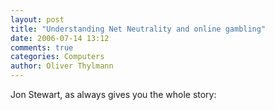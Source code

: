 ```yaml
---
layout: post
title: "Understanding Net Neutrality and online gambling"
date: 2006-07-14 13:12
comments: true
categories: Computers
author: Oliver Thylmann
---
```




Jon Stewart, as always gives you the whole story:








